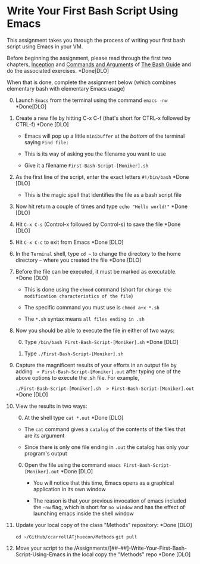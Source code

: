 # Write Your First Bash Script Using Emacs

This assignment takes you through the process of writing your first bash script using Emacs in your VM.

Before beginning the assignment, please read through the first two chapters, [Inception](https://guide.bash.academy/inception/)
and [Commands and Arguments](https://guide.bash.academy/commands/) of [The Bash Guide](https://guide.bash.academy/) and
do the associated exercises. *Done[DLO]

When that is done, complete the assignment below (which combines elementary bash with elementary Emacs usage)

0. Launch `Emacs` from the terminal using the command `emacs -nw` *Done[DLO] 

0. Create a new file by hitting C-x C-f (that's short for CTRL-x followed by CTRL-f) *Done [DLO]

   * Emacs will pop up a little `minibuffer` at the _bottom_ of the terminal saying `Find file:`

   * This is its way of asking you the filename you want to use

   * Give it a filename `First-Bash-Script-[Moniker].sh`

0. As the first line of the script, enter the exact letters `#!/bin/bash` *Done [DLO]

   * This is the magic spell that identifies the file as a bash script file

0. Now hit return a couple of times and type `echo "Hello world!"` *Done [DLO]

0. Hit `C-x C-s` (Control-x followed by Control-s) to save the file *Done [DLO]

0. Hit `C-x C-c` to exit from Emacs *Done [DLO]

0. In the `Terminal` shell, type `cd ~` to change the directory to the home directory `~` where you created the file *Done [DLO]

0. Before the file can be executed, it must be marked as executable. *Done [DLO]

   * This is done using the `chmod` command (short for `change the modification characteristics of the file`)

   * The specific command you must use is `chmod a+x *.sh`

   * The `*.sh` syntax means `all files ending in .sh`

0. Now you should be able to execute the file in either of two ways:

   0. Type `/bin/bash First-Bash-Script-[Moniker].sh` *Done [DLO]

   0. Type `./First-Bash-Script-[Moniker].sh`

0. Capture the magnificent results of your efforts in an output file by adding ` > First-Bash-Script-[Moniker].out` after typing one of the above options to execute the .sh file. For example,

   `./First-Bash-Script-[Moniker].sh  > First-Bash-Script-[Moniker].out` *Done [DLO]

0. View the results in two ways:

   0.  At the shell type `cat *.out` *Done [DLO]

      * The `cat` command gives a `catalog` of the contents of the files that are its argument

      * Since there is only one file ending in `.out` the catalog has only your program's output

   0. Open the file using the command `emacs First-Bash-Script-[Moniker].out` *Done [DLO]

      * You will notice that this time, Emacs opens as a graphical application in its own window

      * The reason is that your previous invocation of emacs included the `-nw` flag, which is short for `no window` and has the effect of launching emacs inside the shell window

0. Update your local copy of the class "Methods" repository:  *Done [DLO]

    `cd ~/GitHub/ccarrollATjhuecon/Methods`
    `git pull`

0. Move your script to the /Assignments/[##-##]-Write-Your-First-Bash-Script-Using-Emacs in the
local copy the "Methods" repo *Done [DLO]


